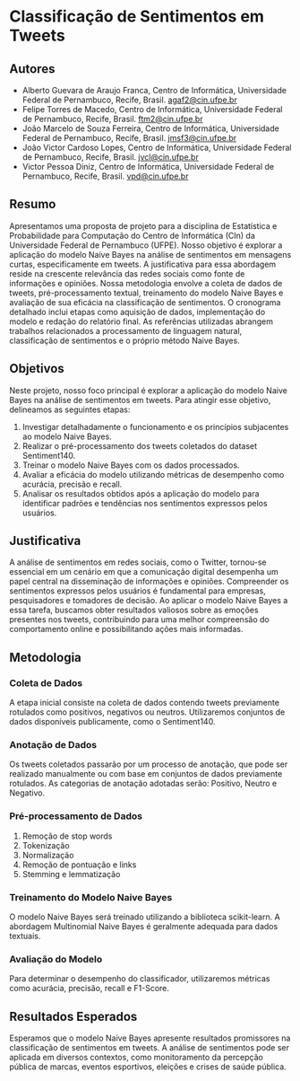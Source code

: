 # Classificação de Sentimentos em Tweets

## Autores
- Alberto Guevara de Araujo Franca, Centro de Informática, Universidade Federal de Pernambuco, Recife, Brasil. agaf2@cin.ufpe.br
- Felipe Torres de Macedo, Centro de Informática, Universidade Federal de Pernambuco, Recife, Brasil. ftm2@cin.ufpe.br
- João Marcelo de Souza Ferreira, Centro de Informática, Universidade Federal de Pernambuco, Recife, Brasil. jmsf3@cin.ufpe.br
- João Victor Cardoso Lopes, Centro de Informática, Universidade Federal de Pernambuco, Recife, Brasil. jvcl@cin.ufpe.br
- Victor Pessoa Diniz, Centro de Informática, Universidade Federal de Pernambuco, Recife, Brasil. vpd@cin.ufpe.br

## Resumo
Apresentamos uma proposta de projeto para a disciplina de Estatística e Probabilidade para Computação do Centro de Informática (CIn) da Universidade Federal de Pernambuco (UFPE). Nosso objetivo é explorar a aplicação do modelo Naive Bayes na análise de sentimentos em mensagens curtas, especificamente em tweets. A justificativa para essa abordagem reside na crescente relevância das redes sociais como fonte de informações e opiniões. Nossa metodologia envolve a coleta de dados de tweets, pré-processamento textual, treinamento do modelo Naive Bayes e avaliação de sua eficácia na classificação de sentimentos. O cronograma detalhado inclui etapas como aquisição de dados, implementação do modelo e redação do relatório final. As referências utilizadas abrangem trabalhos relacionados a processamento de linguagem natural, classificação de sentimentos e o próprio método Naive Bayes.

## Objetivos
Neste projeto, nosso foco principal é explorar a aplicação do modelo Naive Bayes na análise de sentimentos em tweets. Para atingir esse objetivo, delineamos as seguintes etapas:
1. Investigar detalhadamente o funcionamento e os princípios subjacentes ao modelo Naive Bayes.
2. Realizar o pré-processamento dos tweets coletados do dataset Sentiment140.
3. Treinar o modelo Naive Bayes com os dados processados.
4. Avaliar a eficácia do modelo utilizando métricas de desempenho como acurácia, precisão e recall.
5. Analisar os resultados obtidos após a aplicação do modelo para identificar padrões e tendências nos sentimentos expressos pelos usuários.

## Justificativa
A análise de sentimentos em redes sociais, como o Twitter, tornou-se essencial em um cenário em que a comunicação digital desempenha um papel central na disseminação de informações e opiniões. Compreender os sentimentos expressos pelos usuários é fundamental para empresas, pesquisadores e tomadores de decisão. Ao aplicar o modelo Naive Bayes a essa tarefa, buscamos obter resultados valiosos sobre as emoções presentes nos tweets, contribuindo para uma melhor compreensão do comportamento online e possibilitando ações mais informadas.

## Metodologia
### Coleta de Dados
A etapa inicial consiste na coleta de dados contendo tweets previamente rotulados como positivos, negativos ou neutros. Utilizaremos conjuntos de dados disponíveis publicamente, como o Sentiment140.

### Anotação de Dados
Os tweets coletados passarão por um processo de anotação, que pode ser realizado manualmente ou com base em conjuntos de dados previamente rotulados. As categorias de anotação adotadas serão: Positivo, Neutro e Negativo.

### Pré-processamento de Dados
1. Remoção de stop words
2. Tokenização
3. Normalização
4. Remoção de pontuação e links
5. Stemming e lemmatização

### Treinamento do Modelo Naive Bayes
O modelo Naive Bayes será treinado utilizando a biblioteca scikit-learn. A abordagem Multinomial Naive Bayes é geralmente adequada para dados textuais.

### Avaliação do Modelo
Para determinar o desempenho do classificador, utilizaremos métricas como acurácia, precisão, recall e F1-Score.

## Resultados Esperados
Esperamos que o modelo Naive Bayes apresente resultados promissores na classificação de sentimentos em tweets. A análise de sentimentos pode ser aplicada em diversos contextos, como monitoramento da percepção pública de marcas, eventos esportivos, eleições e crises de saúde pública.
